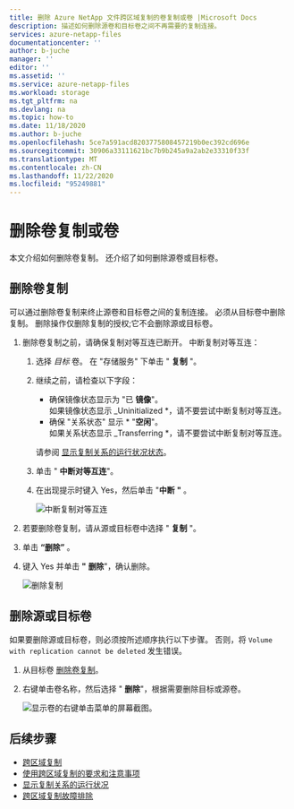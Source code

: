 ```yaml
---
title: 删除 Azure NetApp 文件跨区域复制的卷复制或卷 |Microsoft Docs
description: 描述如何删除源卷和目标卷之间不再需要的复制连接。
services: azure-netapp-files
documentationcenter: ''
author: b-juche
manager: ''
editor: ''
ms.assetid: ''
ms.service: azure-netapp-files
ms.workload: storage
ms.tgt_pltfrm: na
ms.devlang: na
ms.topic: how-to
ms.date: 11/18/2020
ms.author: b-juche
ms.openlocfilehash: 5ce7a591acd8203775808457219b0ec392cd696e
ms.sourcegitcommit: 30906a33111621bc7b9b245a9a2ab2e33310f33f
ms.translationtype: MT
ms.contentlocale: zh-CN
ms.lasthandoff: 11/22/2020
ms.locfileid: "95249881"
---
```

# <a name="delete-volume-replications-or-volumes"></a>删除卷复制或卷

本文介绍如何删除卷复制。 还介绍了如何删除源卷或目标卷。

## <a name="delete-volume-replications"></a>删除卷复制

可以通过删除卷复制来终止源卷和目标卷之间的复制连接。 必须从目标卷中删除复制。 删除操作仅删除复制的授权;它不会删除源或目标卷。 

1. 删除卷复制之前，请确保复制对等互连已断开。 中断复制对等互连： 

    1. 选择 *目标* 卷。 在 "存储服务" 下单击 " **复制** "。  

    2.  继续之前，请检查以下字段：  
        * 确保镜像状态显示为 "已 **镜像**"。   
            如果镜像状态显示 _Uninitialized *，请不要尝试中断复制对等互连。
        * 确保 "关系状态" 显示 * "**空闲**"。   
            如果关系状态显示 _Transferring *，请不要尝试中断复制对等互连。   

        请参阅 [显示复制关系的运行状况状态](cross-region-replication-display-health-status.md)。 

    3.  单击 " **中断对等互连**"。  

    4.  在出现提示时键入 Yes，然后单击 "**中断** **"** 。 

        ![中断复制对等互连](../media/azure-netapp-files/cross-region-replication-break-replication-peering.png)


1. 若要删除卷复制，请从源或目标卷中选择 " **复制** "。  

2. 单击 **“删除”** 。    

3. 键入 Yes 并单击 **"** **删除**"，确认删除。   

    ![删除复制](../media/azure-netapp-files/cross-region-replication-delete-replication.png)

## <a name="delete-source-or-destination-volumes"></a>删除源或目标卷

如果要删除源或目标卷，则必须按所述顺序执行以下步骤。 否则，将 `Volume with replication cannot be deleted` 发生错误。  

1. 从目标卷 [删除卷复制](#delete-volume-replications)。   

2. 右键单击卷名称，然后选择 " **删除**"，根据需要删除目标或源卷。   

    ![显示卷的右键单击菜单的屏幕截图。](../media/azure-netapp-files/cross-region-replication-delete-volume.png)

## <a name="next-steps"></a>后续步骤  

* [跨区域复制](cross-region-replication-introduction.md)
* [使用跨区域复制的要求和注意事项](cross-region-replication-requirements-considerations.md)
* [显示复制关系的运行状况](cross-region-replication-display-health-status.md)
* [跨区域复制故障排除](troubleshoot-cross-region-replication.md)

